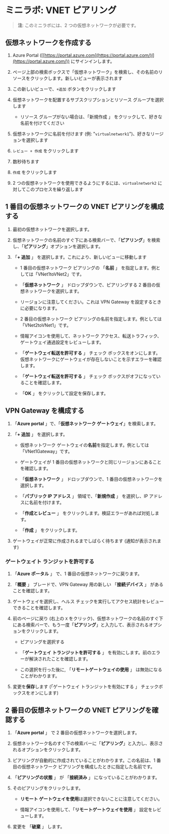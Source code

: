 ﻿# ミニラボ: VNET ピアリング

> **注**: このミニラボには、2 つの仮想ネットワークが必要です。

## 仮想ネットワークを作成する
1. Azure Portal ([[https://portal.azure.com](https://portal.azure.com/)l](https://portal.azure.com/)) にサインインします。

1. ページ上部の検索ボックスで「仮想ネットワーク」を検索し、その名前のリソースをクリックします。新しいビューが表示されます

1. この新しいビューで、`+追加` ボタンをクリックします

1. 仮想ネットワークを配置するサブスクリプションとリソース グループを選択します
    * リソース グループがない場合は、「新規作成 」 をクリックして、好きな名前を付けてください

1. 仮想ネットワークに名前を付けます (例: "`virtualnetwork1`")、好きなリージョンを選択します

1. `レビュー + 作成` をクリックします

1. 数秒待ちます

1. `作成` をクリックします

1. 2 つの仮想ネットワークを使用できるようにするには、`virtualnetwork2` に対してこのプロセスを繰り返します


## 1 番目の仮想ネットワークの VNET ピアリングを構成する

1. 最初の仮想ネットワークを選択します。 

1. 仮想ネットワークの名前のすぐ下にある検索バーで、「**ピアリング**」を検索し、「**ピアリング**」オプションを選択します。

1. 「**+ 追加** 」 を選択します。これにより、新しいビューに移動します

    + 1 番目の仮想ネットワーク ピアリングの 「**名前** 」 を指定します。例としては「VNet1toVNet2」です。 

    + 「**仮想ネットワーク** 」 ドロップダウンで、ピアリングする 2 番目の仮想ネットワークを選択します。 

    + リージョンに注意してください。これは VPN Gateway を設定するときに必要になります。 

    + 2 番目の仮想ネットワーク ピアリングの名前を指定します。例としては「VNet2toVNet1」です。 

    + 情報アイコンを使用して、ネットワーク アクセス、転送トラフィック、ゲートウェイ通過設定をレビューします。

    + 「**ゲートウェイ転送を許可する** 」 チェック ボックスをオンにします。仮想ネットワークにゲートウェイが存在しないことを示すエラーを確認します。 

    + 「**ゲートウェイ転送を許可する** 」 チェック ボックスがオフになっていることを確認します。

    + 「**OK** 」 をクリックして設定を保存します。

## VPN Gateway を構成する

1. 「**Azure portal** 」で、「**仮想ネットワーク ゲートウェイ**」を検索します。

1. 「**+ 追加** 」 を選択します。

    + 仮想ネットワーク ゲートウェイの**名前**を指定します。例としては「VNet1Gateway」です。

    + ゲートウェイが 1 番目の仮想ネットワークと同じリージョンにあることを確認します。

    + 「**仮想ネットワーク** 」 ドロップダウンで、1 番目の仮想ネットワークを選択します。

    + 「**パブリック IP アドレス** 」 領域で、「**新規作成** 」 を選択し、IP アドレスに名前を付けます。

    + 「**作成とレビュー** 」 をクリックします。検証エラーがあれば対処します。

    + 「**作成** 」 をクリックします。 

1. ゲートウェイが正常に作成されるまでしばらく待ちます (通知が表示されます)

### ゲートウェイト ランジットを許可する

1. 「**Azure ポータル** 」 で、1 番目の仮想ネットワークに戻ります。 

1. 「**概要** 」 ブレードで、VPN Gateway 用の新しい 「**接続デバイス** 」 があることを確認します。

1. ゲートウェイを選択し、ヘルス チェックを実行してアクセス統計をレビューできることを確認します。 

1. 前のページに戻り (右上の `X` をクリック)、仮想ネットワークの名前のすぐ下にある検索バーで、もう一度「**ピアリング**」と入力して、表示されるオプションをクリックします。

    + ピアリングを選択する 
    
    + 「**ゲートウェイ トランジットを許可する** 」 を有効にします。前のエラーが解決されたことを確認します。 

    + この選択を行った後に, 「**リモートゲートウェイの使用** 」 は無効になることがわかります。 

1. 変更を**保存**します (「ゲートウェイ トランジットを有効にする 」 チェックボックスをオンにします)

## 2 番目の仮想ネットワークの VNET ピアリングを確認する

1. 「**Azure portal** 」 で 2 番目の仮想ネットワークを選択します。 

1. 仮想ネットワーク名のすぐ下の検索バーに「**ピアリング**」と入力し、表示されるオプションをクリックします。

1. ピアリングが自動的に作成されていることがわかります。この名前は、1 番目の仮想ネットワーク ピアリングを構成したときに指定した名前です。 

1. 「**ピアリングの状態** 」 が 「**接続済み** 」 になっていることがわかります。

1. そのピアリングをクリックします。

    + **リモート ゲートウェイを使用**は選択できないことに注意してください。

    + 情報アイコンを使用して、「**リモートゲートウェイを使用** 」 設定をレビューします。

1. 変更を 「**破棄** 」 します。 

 
